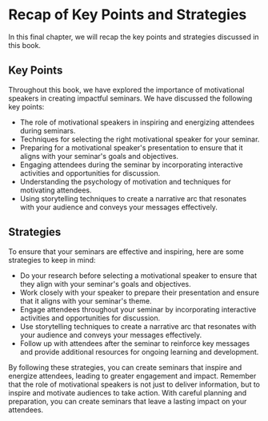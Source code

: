 # Recap of Key Points and Strategies

In this final chapter, we will recap the key points and strategies discussed in this book.

Key Points
----------

Throughout this book, we have explored the importance of motivational speakers in creating impactful seminars. We have discussed the following key points:

* The role of motivational speakers in inspiring and energizing attendees during seminars.
* Techniques for selecting the right motivational speaker for your seminar.
* Preparing for a motivational speaker's presentation to ensure that it aligns with your seminar's goals and objectives.
* Engaging attendees during the seminar by incorporating interactive activities and opportunities for discussion.
* Understanding the psychology of motivation and techniques for motivating attendees.
* Using storytelling techniques to create a narrative arc that resonates with your audience and conveys your messages effectively.

Strategies
----------

To ensure that your seminars are effective and inspiring, here are some strategies to keep in mind:

* Do your research before selecting a motivational speaker to ensure that they align with your seminar's goals and objectives.
* Work closely with your speaker to prepare their presentation and ensure that it aligns with your seminar's theme.
* Engage attendees throughout your seminar by incorporating interactive activities and opportunities for discussion.
* Use storytelling techniques to create a narrative arc that resonates with your audience and conveys your messages effectively.
* Follow up with attendees after the seminar to reinforce key messages and provide additional resources for ongoing learning and development.

By following these strategies, you can create seminars that inspire and energize attendees, leading to greater engagement and impact. Remember that the role of motivational speakers is not just to deliver information, but to inspire and motivate audiences to take action. With careful planning and preparation, you can create seminars that leave a lasting impact on your attendees.


